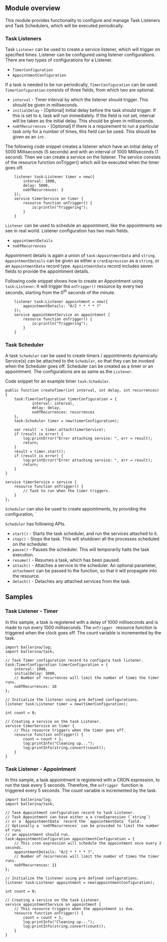 ## Module overview

This module provides functionality to configure and manage Task Listeners and Task Schedulers, which will be executed periodically.

### Task Listeners

Task `Listener` can be used to create a service listener, which will trigger on specified times. Listener can be configured using listener configurations.
There are two types of configurations for a Listener.
- `TimerConfiguration`
- `AppointmentConfiguration`

If a task is needed to be run periodically, `TimerConfiguration` can be used. `TimerConfiguration` consists of three fields, from which two are optional.
- `interval` - Timer interval by which the listener should trigger. This should be given in milliseconds.
- `initialDelay` - [Optional] Initial delay before the task should trigger. If this is set to `0`, task will run immediately. If the field is not set, interval will be taken as the initial delay. This should be given in milliseconds.
- `noOfRecurrences` - [Optional] If there is a requirement to run a particular task only for a number of times, this field can be used. This should be given as an `int`.

The following code snippet creates a listener which have an initial delay of 5000 Milliseconds (5 seconds) and with an interval of 1000 Milliseconds (1 second). Then we can create a service on the listener. The service consists of the resource function onTrigger() which will be executed when the timer goes off.

```ballerina
    listener task:Listener timer = new({
        interval: 1000,
        delay: 5000,
        noOfRecurrences: 3
    });
    service timerService on timer {
        resource function onTrigger() {
            io:println("Triggering");
        }
    }
```

`Listener` can be used to schedule an appointment, like the appointments we see in real world. Listener configuration has two main fields.
  - `appointmentDetails`
  - `noOfRecurrences`
  
Appointment details is again a union of `task:AppointmentData` and `string`. `AppointmentDetails` can be given as either a `cronExpression` as a `string`, or an `AppointmentData` record type. `AppointmentData` record includes seven fields to provide the appointment details.
  
Following code snippet shows how to create an Appointment using `task:Listener`. It will trigger the `onTrigger()` resource by every two seconds, starting from the 0<sup>th</sup> seconds of the minute.

```ballerina
    listener task:Listener appointment = new({
        appointmentDetails: "0/2 * * * * ?"
    });
    service appointmentService on appointment {
        resource function onTrigger() {
            io:println("Triggering");
        }
    }
```

### Task Scheduler

A task `Scheduler` can be used to create timers / appointments dynamically. Service(s) can be attached to the `Scheduler`, so that they can be invoked when the Scheduler goes off. Scheduler can be created as a timer or an appointment. The configurations are as same as the `Listener`.

Code snippet for an example timer `task:Scheduler`. 

```ballerina
public function createTimer(int interval, int delay, int recurrences) {
    task:TimerConfiguration timerConfiguration = {
            interval: interval,
            delay: delay,
            noOfRecurrences: recurrences
    };
    task:Scheduler timer = new(timerConfiguration);
    
    var result  = timer.attach(timerService);
    if (result is error) {
        log:printError("Error attaching service: ", err = result);
        return;
    }
    result = timer.start();
    if (result is error) {
        log:printError("Error attaching service: ", err = result);
        return;
    }
}

service timerService = service {
    resource function onTrigger() {
        // Task to run when the timer triggers.
    }
};
```

`Scheduler` can also be used to create appointments, by providing the configuration, `

`Scheduler` has following APIs.

- `start()` - Starts the task scheduler, and run the services attached to it.
- `stop()` - Stops the task. This will shutdown all the processes scheduled on the scheduler.
- `pause()` - Pauses the scheduler. This will temporarily halts the task execution.
- `resume()` - Resumes a task, which has been paused.
- `attach()` - Attaches a service to the scheduler. An optional parameter, `attachment` can be passed to the function, so that it will propagate into the resource.
- `detach()` - Detaches any attached services from the task.

## Samples

### Task Listener - Timer

In this sample, a task is registered with a delay of 1000 milliseconds and is made to run every 1000 milliseconds. 
The `onTrigger ` resource function is triggered when the clock goes off. 
The count variable is incremented by the task.

```ballerina
import ballerina/log;
import ballerina/task;

// Task Timer configuration record to configura task listener.
task:TimerConfiguration timerConfiguration = {
    interval: 1000,
    initialDelay: 3000,
    // Number of recurrences will limit the number of times the timer runs.
    noOfRecurrences: 10
};

// Initialize the listener using pre defined configurations.
listener task:Listener timer = new(timerConfiguration);

int count = 0;

// Creating a service on the task Listener.
service timerService on timer {
    // This resource triggers when the timer goes off.
    resource function onTrigger() {
        count = count + 1;
        log:printInfo("Cleaning up...");
        log:printInfo(string.convert(count));
    }
}
```

### Task Listener - Appointment

In this sample, a task appointment is registered with a CRON expression, to run the task every 5 seconds. Therefore, the `onTrigger ` function is triggered every 5 seconds. The count variable is incremented by the task.


```ballerina
import ballerina/log;
import ballerina/task;

// Task Appointment configuration record to task Listener.
// Task Appointment can have either a a cronExpression (`string`)
// or a `AppointmentData` record the `appointmentData` field.
// Optionally a `noOfRecurrences` can be provided to limit the number of runs
// an appointment should run.
task:AppointmentConfiguration appointmentConfiguration = {
    // This cron expression will schedule the appointment once every 2 seconds.
    appointmentDetails: "0/2 * * * * ?",
    // Number of recurrences will limit the number of times the timer runs.
    noOfRecurrences: 11
};

// Initialize the listener using pre defined configurations.
listener task:Listener appointment = new(appointmentConfiguration);

int count = 0;

// Creating a service on the task Listener.
service appointmentService on appointment {
    // This resource triggers when the appointment is due.
    resource function onTrigger() {
        count = count + 1;
        log:printInfo("Cleaning up...");
        log:printInfo(string.convert(count));
    }
}
```
